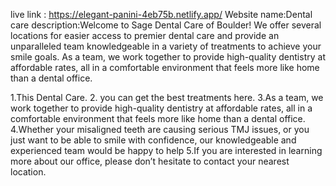 live link : https://elegant-panini-4eb75b.netlify.app/
Website name:Dental care
description:Welcome to Sage Dental Care of Boulder! We offer several locations for easier access to premier dental care and provide an unparalleled team knowledgeable in a variety of treatments to achieve your smile goals. As a team, we work together to provide high-quality dentistry at affordable rates, all in a comfortable environment that feels more like home than a dental office.

1.This Dental Care.
2. you can get the best treatments here.
3.As a team, we work together to provide high-quality dentistry at affordable rates, all in a comfortable environment that feels more like home than a dental office.
4.Whether your misaligned teeth are causing serious TMJ issues, or you just want to be able to smile with confidence, our knowledgeable and experienced team would be happy to help
5.If you are interested in learning more about our office, please don’t hesitate to contact your nearest  location.
